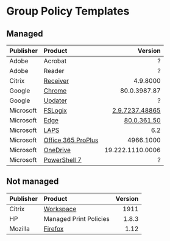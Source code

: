 <h1 id="group-policy-templates">Group Policy Templates</h1>
<h2 id="managed">Managed</h2>

<table>
<thead>
<tr>
<th>Publisher</th>
<th align="left">Product</th>
<th align="right">Version</th>
</tr>
</thead>
<tbody>
<tr>
<td>Adobe</td>
<td align="left">Acrobat</td>
<td align="right">?</td>
</tr>
<tr>
<td>Adobe</td>
<td align="left">Reader</td>
<td align="right">?</td>
</tr>
<tr>
<td>Citrix</td>
<td align="left"><a href="https://www.citrix.com/downloads/citrix-receiver/legacy-receiver-for-windows-ltsr/">Receiver</a></td>
<td align="right">4.9.8000</td>
</tr>
<tr>
<td>Google</td>
<td align="left"><a href="https://cloud.google.com/chrome-enterprise/browser/download/#chrome-browser-policies">Chrome</a></td>
<td align="right">80.0.3987.87</td>
</tr>
<tr>
<td>Google</td>
<td align="left"><a href="https://cloud.google.com/chrome-enterprise/browser/download/#chrome-browser-policies">Updater</a></td>
<td align="right">?</td>
</tr>
<tr>
<td>Microsoft</td>
<td align="left"><a href="https://docs.microsoft.com/en-us/fslogix/install-ht#download-fslogix">FSLogix</a></td>
<td align="right"><a href="https://download.microsoft.com/download/3/d/d/3ddfe262-56c7-496c-9af6-82602d2d7b5d/FSLogix_Apps_2.9.7237.48865.zip">2.9.7237.48865</a></td>
</tr>
<tr>
<td>Microsoft</td>
<td align="left"><a href="https://www.microsoft.com/en-us/edge/business/download">Edge</a></td>
<td align="right"><a href="http://dl.delivery.mp.microsoft.com/filestreamingservice/files/9c98a9b8-54bf-4f15-a9df-02d52a0acd10/MicrosoftEdgePolicyTemplates.cab">80.0.361.50</a></td>
</tr>
<tr>
<td>Microsoft</td>
<td align="left"><a href="https://www.microsoft.com/en-us/download/details.aspx?id=46899">LAPS</a></td>
<td align="right">6.2</td>
</tr>
<tr>
<td>Microsoft</td>
<td align="left"><a href="https://www.microsoft.com/en-us/download/details.aspx?id=49030">Office 365 ProPlus</a></td>
<td align="right">4966.1000</td>
</tr>
<tr>
<td>Microsoft</td>
<td align="left"><a href="https://support.office.com/en-us/article/onedrive-release-notes-845dcf18-f921-435e-bf28-4e24b95e5fc0">OneDrive</a></td>
<td align="right">19.222.1110.0006</td>
</tr>
<tr>
<td>Microsoft</td>
<td align="left"><a href="https://www.verboon.info/2019/12/powershell-7-group-policy-settings-and-eventlogs/">PowerShell 7</a></td>
<td align="right">?</td>
</tr>
</tbody>
</table><h2 id="not-managed">Not managed</h2>

<table>
<thead>
<tr>
<th>Publisher</th>
<th align="left">Product</th>
<th align="right">Version</th>
</tr>
</thead>
<tbody>
<tr>
<td>Citrix</td>
<td align="left"><a href="https://www.citrix.com/downloads/workspace-app/">Workspace</a></td>
<td align="right">1911</td>
</tr>
<tr>
<td>HP</td>
<td align="left">Managed Print Policies</td>
<td align="right">1.8.3</td>
</tr>
<tr>
<td>Mozilla</td>
<td align="left"><a href="https://github.com/mozilla/policy-templates/releases">Firefox</a></td>
<td align="right">1.12</td>
</tr>
</tbody>
</table>
